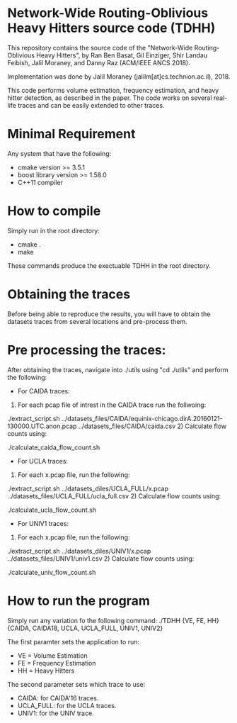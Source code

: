 # Network-Wide Routing-Oblivious Heavy Hitters source code (TDHH)
This repository contains the source code of the "Network-Wide Routing-Oblivious Heavy Hitters", by Ran Ben Basat, Gil Einziger, Shir Landau Feibish, Jalil Moraney, and Danny Raz (ACM/IEEE ANCS 2018).

Implementation was done by Jalil Moraney (jalilm[at]cs.technion.ac.il), 2018.

This code performs volume estimation, frequency estimation, and heavy hitter detection, as described in the paper. The code works on several real-life traces and can be easily extended to other traces.

# Minimal Requirement
Any system that have the following:
* cmake version >= 3.5.1
* boost library version >= 1.58.0
* C++11 compiler

# How to compile
Simply run in the root directory:
* cmake .
* make

These commands produce the exectuable TDHH in the root directory.

# Obtaining the traces
Before being able to reproduce the results, you will have to obtain the datasets traces from several locations and pre-process them.

# Pre processing the traces:
After obtaining the traces, navigate into ./utils using "cd ./utils" and perform the following:

* For CAIDA traces:
1) For each pcap file of intrest in the CAIDA trace run the follwoing:
  
  ./extract_script.sh ../datasets_files/CAIDA/equinix-chicago.dirA.20160121-130000.UTC.anon.pcap ../datasets_files/CAIDA/caida.csv
2) Calculate flow counts using:
  
  ./calculate_caida_flow_count.sh

* For UCLA traces:
1) For each x.pcap file, run the following:
  
  ./extract_script.sh ../datasets_diles/UCLA_FULL/x.pcap ../datasets_files/UCLA_FULL/ucla_full.csv
2) Calculate flow counts using:
  
  ./calculate_ucla_flow_count.sh

* For UNIV1 traces:
1) For each x.pcap file, run the following:
  
  ./extract_script.sh ../datasets_diles/UNIV1/x.pcap ../datasets_files/UNIV1/univ1.csv
2) Calculate flow counts using:
  
  ./calculate_univ_flow_count.sh

# How to run the program
Simply run any variation fo the following command:
./TDHH {VE, FE, HH} {CAIDA, CAIDA18, UCLA, UCLA_FULL, UNIV1, UNIV2}

The first paramter sets the application to run:
* VE = Volume Estimation
* FE = Frequency Estimation
* HH = Heavy Hitters

The second parameter sets which trace to use:
* CAIDA: for CAIDA'16 traces.
* UCLA_FULL: for the UCLA traces.
* UNIV1: for the UNIV trace.
